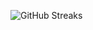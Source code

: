 ![GitHub Streaks](https://github-streaks-mqc9.onrender.com/streak/happilli/image?theme=midnight&cache_bust=1743373985&lang=ja)
